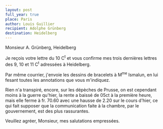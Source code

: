 ```yaml
---
layout: post
full_year: true
place: Paris
author: Louis Guillier
recipient: Adolphe Grünberg
destination: Heidelberg
---
```


Monsieur A. Grünberg, Heidelberg

Je reçois votre lettre du 10 C<sup>t</sup> et vous confirme mes trois dernières lettres
des 9, 10 et 11 C<sup>t</sup> adressées à Heidelberg.

Par même courrier, j'envoie les dessins de bracelets à M<sup>me</sup> Ismalun, en lui
fesant toutes les annotations que vous m'indiquez.

Rien n'a transpiré, encore, sur les dépèches de Prusse, on est cependant moins
à la guerre qu'hier, la rente a baissé de 05ct à la première heure, mais elle
ferme à fr. 70.60 avec une hausse de 2.20 sur le cours d'hier, ce qui fait
supposer que la communication faite à la chambre, par le gouvernement, est des
plus rassurantes.

Veuillez agréer, Monsieur, mes salutations empressées.
